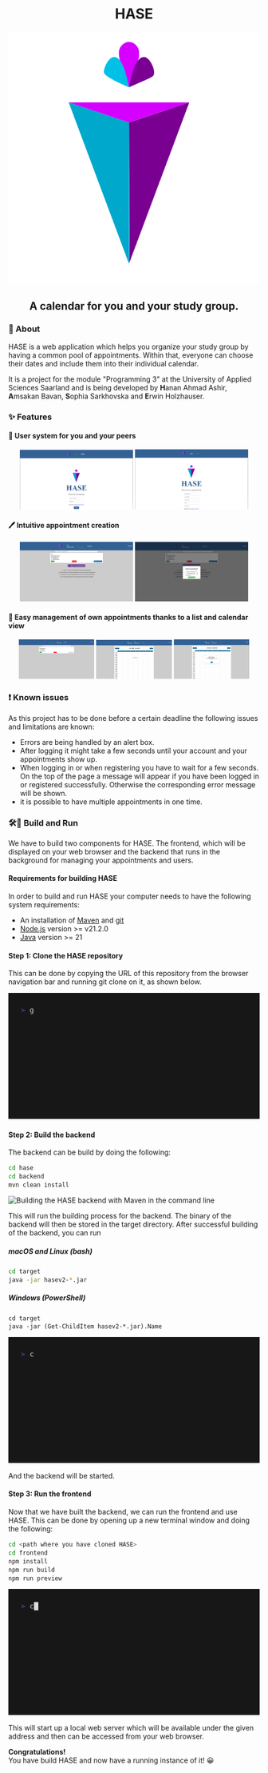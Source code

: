 <div align="center">
    <h1>HASE</h1>
    <img src="docs/logo.svg" />
    <h2>A calendar for you and your study group.</h2>
</div>

### 💬 About 

HASE is a web application which helps you organize your study group by having a common pool of appointments. Within that, everyone can choose
their dates and include them into their individual calendar.

It is a project for the module "Programming 3" at the University of Applied Sciences Saarland and is being developed by **H**anan Ahmad Ashir,
**A**msakan Bavan, **S**ophia Sarkhovska and **E**rwin Holzhauser.

### ✨ Features

#### 👥 User system for you and your peers
<div align="center">
    <img src="./docs/screenshots/LoginPage.png" width="45%"></img>
    <img src="./docs/screenshots/RegisterPage.png" width="45%"></img> 
</div>

#### 🖊️ Intuitive appointment creation

<div align="center">
    <img src="./docs/screenshots/AppointmentsPage.png" width="45%"></img> <img src="./docs/screenshots/AppointmentCreation.png" width="45%"></img> 
</div>

#### 📅 Easy management of own appointments thanks to a list and calendar view

<div align="center">
    <img src="./docs/screenshots/MyAppointmentsPage.png" width="30%"></img> <img src="./docs/screenshots/CalendarPage.png" width="30%"></img> <img src="./docs/screenshots/AppointmentCalendarPopup.png" width="30%"></img>
</div>

### ❗ Known issues
As this project has to be done before a certain deadline the following issues and limitations are known:

- Errors are being handled by an alert box.
- After logging it might take a few seconds until your account and your appointments show up.
- When logging in or when registering you have to wait for a few seconds. On the top of the page a message will appear if you have been logged in or registered successfully. Otherwise the corresponding error message will be shown.
- it is possible to have multiple appointments in one time.

### 🛠️🚀 Build and Run

We have to build two components for HASE. The frontend, which will be displayed on your web browser
and the backend that runs in the background for managing your appointments and users.

#### Requirements for building HASE

In order to build and run HASE your computer needs to have the following system requirements:

- An installation of <a href="https://maven.apache.org/download.cgi">Maven</a> and <a href="https://git-scm.com/downloads">git</a>
- <a href="https://nodejs.org">Node.js</a> version >= v21.2.0
- <a href="https://www.java.com/de/download/">Java</a> version >= 21

#### Step 1: Clone the HASE repository

This can be done by copying the URL of this repository from the browser navigation bar and running
git clone on it, as shown below.

![Cloning the HASE GitHub repository](./docs/animations/clone.gif)

#### Step 2: Build the backend

The backend can be build by doing the following:

```bash
cd hase
cd backend
mvn clean install
```

![Building the HASE backend with Maven in the command line](./docs/animations/backend.gif)

This will run the building process for the backend. The binary of the backend will then be stored in the 
target directory. After successful building of the backend, you can run

##### macOS and Linux (bash)

```bash
cd target
java -jar hasev2-*.jar
```

##### Windows (PowerShell)

```pwsh
cd target
java -jar (Get-ChildItem hasev2-*.jar).Name
```

![Running the HASE backend in the command line](./docs/animations/runBackend.gif)

And the backend will be started.

#### Step 3: Run the frontend

Now that we have built the backend, we can run the frontend and use HASE. This can be done by opening up a new terminal window and
doing the following:

````bash
cd <path where you have cloned HASE>
cd frontend
npm install
npm run build
npm run preview
````

![Building the HASE frontend with npm in the command line](./docs/animations/runFrontend.gif)

This will start up a local web server which will be available under the given address and
then can be accessed from your web browser.

**Congratulations!**<br>
You have build HASE and now have a running instance of it! 😀
